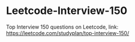 # Leetcode-Interview-150
Top Interview 150 questions on Leetcode, link: https://leetcode.com/studyplan/top-interview-150/ 
